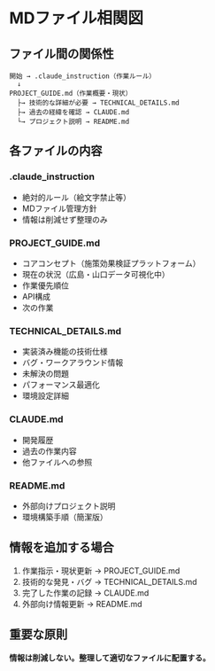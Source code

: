 # MDファイル相関図

## ファイル間の関係性

```
開始 → .claude_instruction（作業ルール）
  ↓
PROJECT_GUIDE.md（作業概要・現状）
  ├→ 技術的な詳細が必要 → TECHNICAL_DETAILS.md
  ├→ 過去の経緯を確認 → CLAUDE.md
  └→ プロジェクト説明 → README.md
```

## 各ファイルの内容

### .claude_instruction
- 絶対的ルール（絵文字禁止等）
- MDファイル管理方針
- 情報は削減せず整理のみ

### PROJECT_GUIDE.md
- コアコンセプト（施策効果検証プラットフォーム）
- 現在の状況（広島・山口データ可視化中）
- 作業優先順位
- API構成
- 次の作業

### TECHNICAL_DETAILS.md
- 実装済み機能の技術仕様
- バグ・ワークアラウンド情報
- 未解決の問題
- パフォーマンス最適化
- 環境設定詳細

### CLAUDE.md
- 開発履歴
- 過去の作業内容
- 他ファイルへの参照

### README.md
- 外部向けプロジェクト説明
- 環境構築手順（簡潔版）

## 情報を追加する場合

1. 作業指示・現状更新 → PROJECT_GUIDE.md
2. 技術的な発見・バグ → TECHNICAL_DETAILS.md
3. 完了した作業の記録 → CLAUDE.md
4. 外部向け情報更新 → README.md

## 重要な原則

**情報は削減しない。整理して適切なファイルに配置する。**